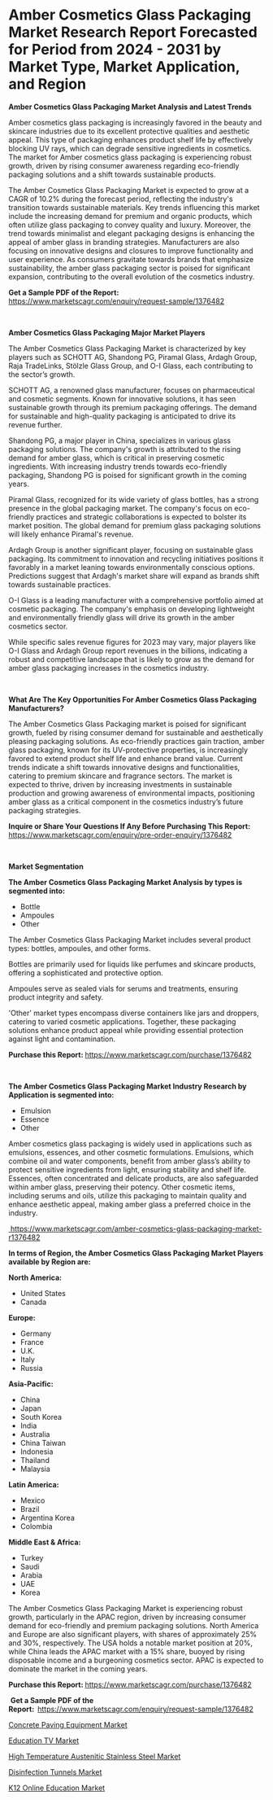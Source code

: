 <p><h1>Amber Cosmetics Glass Packaging Market Research Report Forecasted for Period from 2024 -  2031 by Market Type, Market Application, and Region</h1></p><p><strong>Amber Cosmetics Glass Packaging Market Analysis and Latest Trends</strong></p>
<p><p>Amber cosmetics glass packaging is increasingly favored in the beauty and skincare industries due to its excellent protective qualities and aesthetic appeal. This type of packaging enhances product shelf life by effectively blocking UV rays, which can degrade sensitive ingredients in cosmetics. The market for Amber cosmetics glass packaging is experiencing robust growth, driven by rising consumer awareness regarding eco-friendly packaging solutions and a shift towards sustainable products. </p><p>The Amber Cosmetics Glass Packaging Market is expected to grow at a CAGR of 10.2% during the forecast period, reflecting the industry's transition towards sustainable materials. Key trends influencing this market include the increasing demand for premium and organic products, which often utilize glass packaging to convey quality and luxury. Moreover, the trend towards minimalist and elegant packaging designs is enhancing the appeal of amber glass in branding strategies. Manufacturers are also focusing on innovative designs and closures to improve functionality and user experience. As consumers gravitate towards brands that emphasize sustainability, the amber glass packaging sector is poised for significant expansion, contributing to the overall evolution of the cosmetics industry.</p></p>
<p><strong>Get a Sample PDF of the Report:&nbsp;</strong> <a href="https://www.marketscagr.com/enquiry/request-sample/1376482?utm_campaign=1560&utm_medium=2&utm_source=Github&utm_content=ia&utm_term=23102024&utm_id=amber-cosmetics-glass-packaging">https://www.marketscagr.com/enquiry/request-sample/1376482</a></p>
<p>&nbsp;</p>
<p><strong>Amber Cosmetics Glass Packaging Major Market Players</strong></p>
<p><p>The Amber Cosmetics Glass Packaging Market is characterized by key players such as SCHOTT AG, Shandong PG, Piramal Glass, Ardagh Group, Raja TradeLinks, Stölzle Glass Group, and O-I Glass, each contributing to the sector’s growth.</p><p>SCHOTT AG, a renowned glass manufacturer, focuses on pharmaceutical and cosmetic segments. Known for innovative solutions, it has seen sustainable growth through its premium packaging offerings. The demand for sustainable and high-quality packaging is anticipated to drive its revenue further.</p><p>Shandong PG, a major player in China, specializes in various glass packaging solutions. The company's growth is attributed to the rising demand for amber glass, which is critical in preserving cosmetic ingredients. With increasing industry trends towards eco-friendly packaging, Shandong PG is poised for significant growth in the coming years.</p><p>Piramal Glass, recognized for its wide variety of glass bottles, has a strong presence in the global packaging market. The company's focus on eco-friendly practices and strategic collaborations is expected to bolster its market position. The global demand for premium glass packaging solutions will likely enhance Piramal's revenue.</p><p>Ardagh Group is another significant player, focusing on sustainable glass packaging. Its commitment to innovation and recycling initiatives positions it favorably in a market leaning towards environmentally conscious options. Predictions suggest that Ardagh's market share will expand as brands shift towards sustainable practices.</p><p>O-I Glass is a leading manufacturer with a comprehensive portfolio aimed at cosmetic packaging. The company's emphasis on developing lightweight and environmentally friendly glass will drive its growth in the amber cosmetics sector.</p><p>While specific sales revenue figures for 2023 may vary, major players like O-I Glass and Ardagh Group report revenues in the billions, indicating a robust and competitive landscape that is likely to grow as the demand for amber glass packaging increases in the cosmetics industry.</p></p>
<p>&nbsp;</p>
<p><strong>What Are The Key Opportunities For Amber Cosmetics Glass Packaging Manufacturers?</strong></p>
<p><p>The Amber Cosmetics Glass Packaging market is poised for significant growth, fueled by rising consumer demand for sustainable and aesthetically pleasing packaging solutions. As eco-friendly practices gain traction, amber glass packaging, known for its UV-protective properties, is increasingly favored to extend product shelf life and enhance brand value. Current trends indicate a shift towards innovative designs and functionalities, catering to premium skincare and fragrance sectors. The market is expected to thrive, driven by increasing investments in sustainable production and growing awareness of environmental impacts, positioning amber glass as a critical component in the cosmetics industry’s future packaging strategies.</p></p>
<p><strong>Inquire or Share Your Questions If Any Before Purchasing This Report:</strong> <a href="https://www.marketscagr.com/enquiry/pre-order-enquiry/1376482?utm_campaign=1560&utm_medium=2&utm_source=Github&utm_content=ia&utm_term=23102024&utm_id=amber-cosmetics-glass-packaging">https://www.marketscagr.com/enquiry/pre-order-enquiry/1376482</a></p>
<p>&nbsp;</p>
<p><strong>Market Segmentation</strong></p>
<p><strong>The Amber Cosmetics Glass Packaging Market Analysis by types is segmented into:</strong></p>
<p><ul><li>Bottle</li><li>Ampoules</li><li>Other</li></ul></p>
<p><p>The Amber Cosmetics Glass Packaging Market includes several product types: bottles, ampoules, and other forms. </p><p>Bottles are primarily used for liquids like perfumes and skincare products, offering a sophisticated and protective option. </p><p>Ampoules serve as sealed vials for serums and treatments, ensuring product integrity and safety. </p><p>'Other' market types encompass diverse containers like jars and droppers, catering to varied cosmetic applications. Together, these packaging solutions enhance product appeal while providing essential protection against light and contamination.</p></p>
<p><strong>Purchase this Report:&nbsp;</strong><a href="https://www.marketscagr.com/purchase/1376482?utm_campaign=1560&utm_medium=2&utm_source=Github&utm_content=ia&utm_term=23102024&utm_id=amber-cosmetics-glass-packaging">https://www.marketscagr.com/purchase/1376482</a></p>
<p>&nbsp;</p>
<p><strong>The Amber Cosmetics Glass Packaging Market Industry Research by Application is segmented into:</strong></p>
<p><ul><li>Emulsion</li><li>Essence</li><li>Other</li></ul></p>
<p><p>Amber cosmetics glass packaging is widely used in applications such as emulsions, essences, and other cosmetic formulations. Emulsions, which combine oil and water components, benefit from amber glass’s ability to protect sensitive ingredients from light, ensuring stability and shelf life. Essences, often concentrated and delicate products, are also safeguarded within amber glass, preserving their potency. Other cosmetic items, including serums and oils, utilize this packaging to maintain quality and enhance aesthetic appeal, making amber glass a preferred choice in the industry.</p></p>
<p><a href="https://www.marketscagr.com/amber-cosmetics-glass-packaging-market-r1376482?utm_campaign=1560&utm_medium=2&utm_source=Github&utm_content=ia&utm_term=23102024&utm_id=amber-cosmetics-glass-packaging">&nbsp;https://www.marketscagr.com/amber-cosmetics-glass-packaging-market-r1376482</a></p>
<p><strong>In terms of Region, the Amber Cosmetics Glass Packaging Market Players available by Region are:</strong></p>
<p>
    <p> <strong> North America: </strong>
        <ul>
            <li>United States</li>
            <li>Canada</li>
        </ul>
        </p> 
    <p> <strong> Europe: </strong>
        <ul>
            <li>Germany</li>
            <li>France</li>
            <li>U.K.</li>
            <li>Italy</li>
            <li>Russia</li>
        </ul>
        </p> 
    <p> <strong> Asia-Pacific: </strong>
        <ul>
            <li>China</li>
            <li>Japan</li>
            <li>South Korea</li>
            <li>India</li>
            <li>Australia</li>
            <li>China Taiwan</li>
            <li>Indonesia</li>
            <li>Thailand</li>
            <li>Malaysia</li>
        </ul>
        </p> 
    <p> <strong> Latin America: </strong>
        <ul>
            <li>Mexico</li>
            <li>Brazil</li>
            <li>Argentina Korea</li>
            <li>Colombia</li>
        </ul>
        </p> 
    <p> <strong> Middle East & Africa: </strong>
        <ul>
            <li>Turkey</li>
            <li>Saudi</li>
            <li>Arabia</li>
            <li>UAE</li>
            <li>Korea</li>
        </ul>
    </p>
    </p>
<p><p>The Amber Cosmetics Glass Packaging Market is experiencing robust growth, particularly in the APAC region, driven by increasing consumer demand for eco-friendly and premium packaging solutions. North America and Europe are also significant players, with shares of approximately 25% and 30%, respectively. The USA holds a notable market position at 20%, while China leads the APAC market with a 15% share, buoyed by rising disposable income and a burgeoning cosmetics sector. APAC is expected to dominate the market in the coming years.</p></p>
<p><strong>Purchase this Report: </strong><a href="https://www.marketscagr.com/purchase/1376482?utm_campaign=1560&utm_medium=2&utm_source=Github&utm_content=ia&utm_term=23102024&utm_id=amber-cosmetics-glass-packaging">https://www.marketscagr.com/purchase/1376482</a></p>
<p>&nbsp;<strong>Get a Sample PDF of the Report:&nbsp;&nbsp;</strong><a href="https://www.marketscagr.com/enquiry/request-sample/1376482?utm_campaign=1560&utm_medium=2&utm_source=Github&utm_content=ia&utm_term=23102024&utm_id=amber-cosmetics-glass-packaging">https://www.marketscagr.com/enquiry/request-sample/1376482</a></p>
<p><strong></strong></p>
<p><p><a href="https://issuu.com/reportprime-2/docs/concrete-paving-equipment-market-si_c98688a4ce696c?utm_campaign=1560&utm_medium=2&utm_source=Github&utm_content=ia&utm_term=23102024&utm_id=amber-cosmetics-glass-packaging">Concrete Paving Equipment Market</a></p><p><a href="https://www.linkedin.com/pulse/education-tv-market-strategic-insights-product-evolution-vkgse?utm_campaign=1560&utm_medium=2&utm_source=Github&utm_content=ia&utm_term=23102024&utm_id=amber-cosmetics-glass-packaging">Education TV Market</a></p><p><a href="https://github.com/dringals/Market-Research-Report-List-6/blob/main/high-temperature-austenitic-stainless-steel-market.md?utm_campaign=1560&utm_medium=2&utm_source=Github&utm_content=ia&utm_term=23102024&utm_id=amber-cosmetics-glass-packaging">High Temperature Austenitic Stainless Steel Market</a></p><p><a href="https://issuu.com/reportprime-2/docs/disinfection-tunnels-market-size-20_3520c62fd5f9a9?utm_campaign=1560&utm_medium=2&utm_source=Github&utm_content=ia&utm_term=23102024&utm_id=amber-cosmetics-glass-packaging">Disinfection Tunnels Market</a></p><p><a href="https://www.linkedin.com/pulse/future-ready-strategic-insights-global-k12-online-education-0vbve?utm_campaign=1560&utm_medium=2&utm_source=Github&utm_content=ia&utm_term=23102024&utm_id=amber-cosmetics-glass-packaging">K12 Online Education Market</a></p></p>